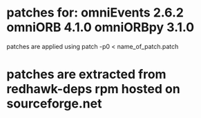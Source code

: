 patches for:
omniEvents 2.6.2
omniORB 4.1.0
omniORBpy 3.1.0
================

patches are applied using 
   patch -p0 < name_of_patch.patch
   
patches are extracted from redhawk-deps rpm hosted on sourceforge.net 
================ 
